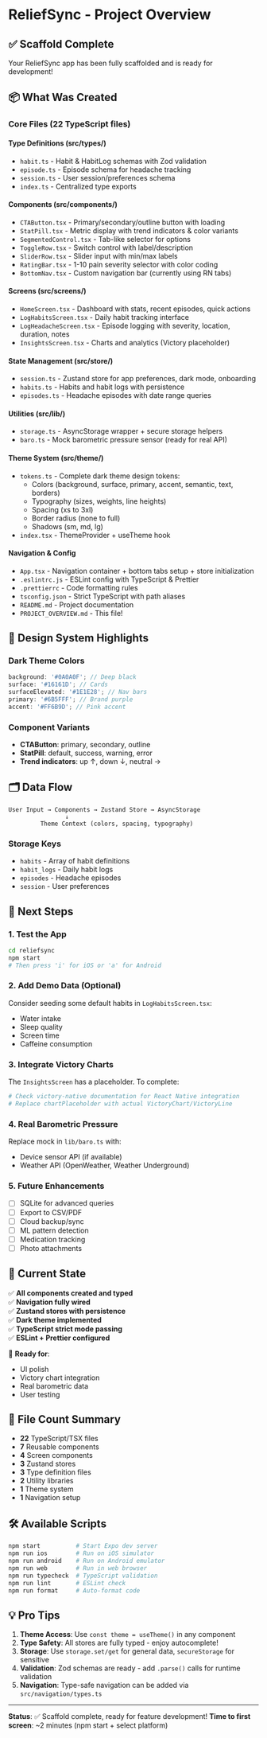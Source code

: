 # ReliefSync - Project Overview

## ✅ Scaffold Complete

Your ReliefSync app has been fully scaffolded and is ready for development!

## 📦 What Was Created

### Core Files (22 TypeScript files)

#### **Type Definitions** (src/types/)

- `habit.ts` - Habit & HabitLog schemas with Zod validation
- `episode.ts` - Episode schema for headache tracking
- `session.ts` - User session/preferences schema
- `index.ts` - Centralized type exports

#### **Components** (src/components/)

- `CTAButton.tsx` - Primary/secondary/outline button with loading
- `StatPill.tsx` - Metric display with trend indicators & color variants
- `SegmentedControl.tsx` - Tab-like selector for options
- `ToggleRow.tsx` - Switch control with label/description
- `SliderRow.tsx` - Slider input with min/max labels
- `RatingBar.tsx` - 1-10 pain severity selector with color coding
- `BottomNav.tsx` - Custom navigation bar (currently using RN tabs)

#### **Screens** (src/screens/)

- `HomeScreen.tsx` - Dashboard with stats, recent episodes, quick actions
- `LogHabitsScreen.tsx` - Daily habit tracking interface
- `LogHeadacheScreen.tsx` - Episode logging with severity, location, duration, notes
- `InsightsScreen.tsx` - Charts and analytics (Victory placeholder)

#### **State Management** (src/store/)

- `session.ts` - Zustand store for app preferences, dark mode, onboarding
- `habits.ts` - Habits and habit logs with persistence
- `episodes.ts` - Headache episodes with date range queries

#### **Utilities** (src/lib/)

- `storage.ts` - AsyncStorage wrapper + secure storage helpers
- `baro.ts` - Mock barometric pressure sensor (ready for real API)

#### **Theme System** (src/theme/)

- `tokens.ts` - Complete dark theme design tokens:
  - Colors (background, surface, primary, accent, semantic, text, borders)
  - Typography (sizes, weights, line heights)
  - Spacing (xs to 3xl)
  - Border radius (none to full)
  - Shadows (sm, md, lg)
- `index.tsx` - ThemeProvider + useTheme hook

#### **Navigation & Config**

- `App.tsx` - Navigation container + bottom tabs setup + store initialization
- `.eslintrc.js` - ESLint config with TypeScript & Prettier
- `.prettierrc` - Code formatting rules
- `tsconfig.json` - Strict TypeScript with path aliases
- `README.md` - Project documentation
- `PROJECT_OVERVIEW.md` - This file!

## 🎨 Design System Highlights

### Dark Theme Colors

```typescript
background: '#0A0A0F'; // Deep black
surface: '#16161D'; // Cards
surfaceElevated: '#1E1E28'; // Nav bars
primary: '#6B5FFF'; // Brand purple
accent: '#FF6B9D'; // Pink accent
```

### Component Variants

- **CTAButton**: primary, secondary, outline
- **StatPill**: default, success, warning, error
- **Trend indicators**: up ↑, down ↓, neutral →

## 🗂 Data Flow

```
User Input → Components → Zustand Store → AsyncStorage
                ↓
         Theme Context (colors, spacing, typography)
```

### Storage Keys

- `habits` - Array of habit definitions
- `habit_logs` - Daily habit logs
- `episodes` - Headache episodes
- `session` - User preferences

## 🚀 Next Steps

### 1. Test the App

```bash
cd reliefsync
npm start
# Then press 'i' for iOS or 'a' for Android
```

### 2. Add Demo Data (Optional)

Consider seeding some default habits in `LogHabitsScreen.tsx`:

- Water intake
- Sleep quality
- Screen time
- Caffeine consumption

### 3. Integrate Victory Charts

The `InsightsScreen` has a placeholder. To complete:

```bash
# Check victory-native documentation for React Native integration
# Replace chartPlaceholder with actual VictoryChart/VictoryLine
```

### 4. Real Barometric Pressure

Replace mock in `lib/baro.ts` with:

- Device sensor API (if available)
- Weather API (OpenWeather, Weather Underground)

### 5. Future Enhancements

- [ ] SQLite for advanced queries
- [ ] Export to CSV/PDF
- [ ] Cloud backup/sync
- [ ] ML pattern detection
- [ ] Medication tracking
- [ ] Photo attachments

## 🎯 Current State

✅ **All components created and typed**  
✅ **Navigation fully wired**  
✅ **Zustand stores with persistence**  
✅ **Dark theme implemented**  
✅ **TypeScript strict mode passing**  
✅ **ESLint + Prettier configured**

🔄 **Ready for**:

- UI polish
- Victory chart integration
- Real barometric data
- User testing

## 📝 File Count Summary

- **22** TypeScript/TSX files
- **7** Reusable components
- **4** Screen components
- **3** Zustand stores
- **3** Type definition files
- **2** Utility libraries
- **1** Theme system
- **1** Navigation setup

## 🛠 Available Scripts

```bash
npm start          # Start Expo dev server
npm run ios        # Run on iOS simulator
npm run android    # Run on Android emulator
npm run web        # Run in web browser
npm run typecheck  # TypeScript validation
npm run lint       # ESLint check
npm run format     # Auto-format code
```

## 💡 Pro Tips

1. **Theme Access**: Use `const theme = useTheme()` in any component
2. **Type Safety**: All stores are fully typed - enjoy autocomplete!
3. **Storage**: Use `storage.set/get` for general data, `secureStorage` for sensitive
4. **Validation**: Zod schemas are ready - add `.parse()` calls for runtime validation
5. **Navigation**: Type-safe navigation can be added via `src/navigation/types.ts`

---

**Status**: ✅ Scaffold complete, ready for feature development!
**Time to first screen**: ~2 minutes (npm start + select platform)
